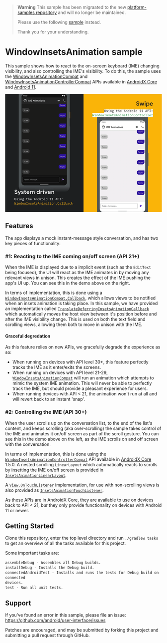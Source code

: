> **Warning**
> This sample has been migraated to the new [platform-samples repository](https://github.com/android/platform-samples)
> and will no longer be maintained. 
> 
> Please use the following
>[sample](https://github.com/android/platform-samples/blob/main/samples/user-interface/window-insets/src/main/java/com/example/platform/ui/insets/WindowInsetsAnimation.kt)
> instead.
>
> Thank you for your understanding.

WindowInsetsAnimation sample
============

This sample shows how to react to the on-screen keyboard (IME) changing visibility, and also controlling the IME's visibility. To do this, the sample uses the [WindowInsetsAnimationCompat](https://developer.android.com/reference/androidx/core/view/WindowInsetsAnimationCompat) and [WindowInsetsAnimationControllerCompat][wiac] APIs available in [AndroidX Core][androidxcore] and [Android 11](https://developer.android.com/11).

![Animation showing app in use](./images/demos.gif)

## Features

The app displays a mock instant-message style conversation, and has two key pieces of functionality:

### #1: Reacting to the IME coming on/off screen (API 21+)

When the IME is displayed due to a implicit event (such as the `EditText` being focused), the UI will react as the IME animates in by moving any relevant views in unison. This creates the effect of the IME pushing the app's UI up. You can see this in the demo above on the right. 

In terms of implementation, this is done using a [`WindowInsetsAnimationCompat.Callback`](https://developer.android.com/reference/androidx/core/view/WindowInsetsAnimationCompat.Callback), which allows views to be notified when an insets animation is taking place. In this sample, we have provided an implementation called [`TranslateDeferringInsetsAnimationCallback`](./app/src/main/java/com/google/android/samples/insetsanimation/TranslateDeferringInsetsAnimationCallback.kt) which automatically moves the host view between it's position before and after the IME visibility change. This is used on both the text field and scrolling views, allowing them both to move in unison with the IME.

#### Graceful degredation
As this feature relies on new APIs, we gracefully degrade the experience as so:

 - When running on devices with API level 30+, this feature perfectly tracks the IME as it enter/exits the screens. 
 - When running on devices with API level 21-29, [`WindowInsetsAnimationCompat`](https://developer.android.com/reference/androidx/core/view/WindowInsetsAnimationCompat) will run an animation which attempts to mimic the system IME animation. This will never be able to perfectly track the IME, but should provide a pleasant experience for users.
 - When running devices with API < 21, the animation won't run at all and will revert back to an instant 'snap'.

### #2: Controlling the IME (API 30+)

When the user scrolls up on the conversation list, to the end of the list's content, and keeps scrolling (aka over-scrolling) the sample takes control of the IME and animates it on/off screen as part of the scroll gesture. You can see this in the demo above on the left, as the IME scrolls on and off screen with the conversation.

In terms of implementation, this is done using the [`WindowInsetsAnimationControllerCompat`][wiac] API available in [AndroidX Core][androidxcore] 1.5.0. A nested scrolling `LinearLayout` which automatically reacts to scrolls by insetting the IME on/off screen is provided in [`InsetsAnimationLinearLayout`](./app/src/main/java/com/google/android/samples/insetsanimation/InsetsAnimationLinearLayout.kt).

A [`View.OnTouchListener`](https://developer.android.com/reference/kotlin/android/view/View.OnTouchListener) implementation, for use with non-scrolling views is also provided as [`InsetsAnimationTouchListener`](./app/src/main/java/com/google/android/samples/insetsanimation/InsetsAnimationTouchListener.kt).

As these APIs are in AndroidX Core, they are available to use on devices back to API < 21, _but_ they only provide functionality on devices with Android 11 or newer.

## Getting Started

Clone this repository, enter the top level directory and run `./gradlew tasks`
to get an overview of all the tasks available for this project.

Some important tasks are:

```
assembleDebug - Assembles all Debug builds.
installDebug - Installs the Debug build.
connectedAndroidTest - Installs and runs the tests for Debug build on connected
devices.
test - Run all unit tests.
```

## Support

If you've found an error in this sample, please file an issue:
https://github.com/android/user-interface/issues

Patches are encouraged, and may be submitted by forking this project and
submitting a pull request through GitHub.

 [androidxcore]: https://developer.android.com/jetpack/androidx/releases/core
 [wiac]: https://developer.android.com/reference/androidx/core/view/WindowInsetsAnimationControllerCompat
